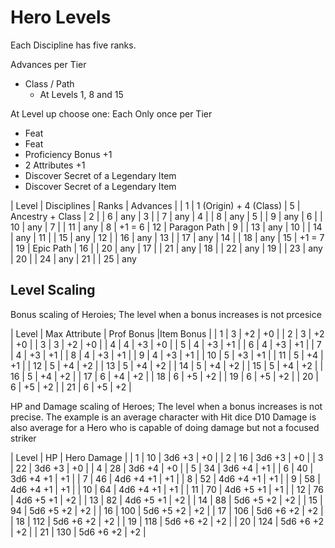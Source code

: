 # Hero Levels

Each Discipline has five ranks.

Advances per Tier
* Class / Path
    * At Levels 1, 8 and 15

At Level up choose one:
Each Only once per Tier
* Feat 
* Feat 
* Proficiency Bonus +1
* 2 Attributes +1
* Discover Secret of a Legendary Item
* Discover Secret of a Legendary Item



| Level | Disciplines         | Ranks | Advances |
| 1     | 1 (Origin) + 4 (Class) | 5  | Ancestry + Class
| 2     |                        | 6  | any
| 3     |                        | 7  | any
| 4     |                        | 8  | any
| 5     |                        | 9  | any
| 6     |                        | 10 | any
| 7     |                        | 11 | any
| 8     | +1 = 6                 | 12 | Paragon Path
| 9     |                        | 13 | any
| 10    |                        | 14 | any
| 11    |                        | 15 | any 
| 12    |                        | 16 | any
| 13    |                        | 17 | any
| 14    |                        | 18 | any
| 15    | +1 = 7                 | 19 | Epic Path
| 16    |                        | 20 | any
| 17    |                        | 21 | any
| 18    |                        | 22 | any
| 19    |                        | 23 | any
| 20    |                        | 24 | any
| 21    |                        | 25 | any


## Level Scaling
Bonus scaling of Heroies; The level when a bonus increases is not prcesice

| Level | Max Attribute | Prof Bonus |Item Bonus |
| 1     | 3 | +2 | +0 | 
| 2     | 3 | +2 | +0 | 
| 3     | 3 | +2 | +0 | 
| 4     | 4 | +3 | +0 | 
| 5     | 4 | +3 | +1 | 
| 6     | 4 | +3 | +1 | 
| 7     | 4 | +3 | +1 | 
| 8     | 4 | +3 | +1 | 
| 9     | 4 | +3 | +1 | 
| 10    | 5 | +3 | +1 | 
| 11    | 5 | +4 | +1 | 
| 12    | 5 | +4 | +2 | 
| 13    | 5 | +4 | +2 | 
| 14    | 5 | +4 | +2 | 
| 15    | 5 | +4 | +2 | 
| 16    | 5 | +4 | +2 | 
| 17    | 6 | +4 | +2 | 
| 18    | 6 | +5 | +2 | 
| 19    | 6 | +5 | +2 | 
| 20    | 6 | +5 | +2 | 
| 21    | 6 | +5 | +2 | 


HP and Damage scaling of Heroes; The level when a bonus increases is not precise.
The example is an average character with Hit dice D10
Damage is also average for a Hero who is capable of doing damage but not a focused striker

| Level | HP | Hero Damage |
| 1     | 10 | 3d6 +3 | +0 | 
| 2     | 16 | 3d6 +3 | +0 | 
| 3     | 22 | 3d6 +3 | +0 | 
| 4     | 28 | 3d6 +4 | +0 | 
| 5     | 34 | 3d6 +4 | +1 | 
| 6     | 40 | 3d6 +4 +1 | +1 | 
| 7     | 46 | 4d6 +4 +1 | +1 | 
| 8     | 52 | 4d6 +4 +1 | +1 | 
| 9     | 58 | 4d6 +4 +1 | +1 | 
| 10    | 64 | 4d6 +4 +1 | +1 | 
| 11    | 70 | 4d6 +5 +1 | +1 | 
| 12    | 76 | 4d6 +5 +1 | +2 | 
| 13    | 82 | 4d6 +5 +1 | +2 | 
| 14    | 88 | 5d6 +5 +2 | +2 | 
| 15    | 94 | 5d6 +5 +2 | +2 | 
| 16    | 100 | 5d6 +5 +2 | +2 | 
| 17    | 106 | 5d6 +6 +2 | +2 | 
| 18    | 112 | 5d6 +6 +2 | +2 | 
| 19    | 118 | 5d6 +6 +2 | +2 | 
| 20    | 124 | 5d6 +6 +2 | +2 | 
| 21    | 130 | 5d6 +6 +2 | +2 | 
